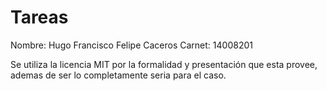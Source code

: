 # Tareas
Nombre: Hugo Francisco Felipe Caceros
Carnet: 14008201

Se utiliza la licencia MIT por la formalidad y presentación que esta provee, ademas de ser lo completamente seria para el caso.
